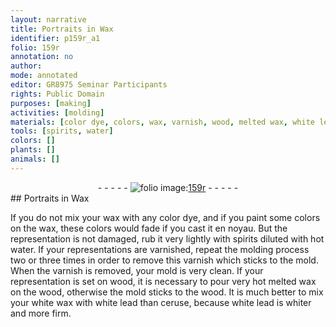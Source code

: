 ```yaml
---
layout: narrative
title: Portraits in Wax
identifier: p159r_a1
folio: 159r
annotation: no
author:
mode: annotated
editor: GR8975 Seminar Participants
rights: Public Domain
purposes: [making]
activities: [molding]
materials: [color dye, colors, wax, varnish, wood, melted wax, white lead, ceruse]
tools: [spirits, water]
colors: []
plants: []
animals: []
---
```


 <div class="folio" align="center">- - - - - <a href="http://gallica.bnf.fr/ark:/12148/btv1b10500001g/f323.item.r=" target="_blank"><img src="https://cu-mkp.github.io/GR8975-edition/assets/photo-icon.png" alt="folio image: " style="display:inline-block; margin-bottom:-3px;"/>159r</a> - - - - - </div> 
## Portraits in Wax

 
If you do not mix your wax with any <span class="material">color dye</span>, and if you paint some <span class="material">colors</span> on the <span class="material">wax</span>, these <span class="material">colors</span> would fade if you cast it en noyau. But the representation is not damaged, rub it very lightly with <span class="tool">spirits</span> diluted with hot <span class="tool">water</span>. <span class="activity">If your representations are varnished, repeat the molding process two or three times in order to remove this varnish which sticks to the mold. When the <span class="material">varnish</span> is removed, your mold is very clean.</span> If your representation is set on <span class="material">wood</span>, it is necessary to pour very hot <span class="material">melted wax</span> on the <span class="material">wood</span>, otherwise the mold sticks to the wood. It is much better to mix your white wax with <span class="material">white lead</span> than <span class="material">ceruse</span>, because <span class="material">white lead</span> is whiter and more firm.
 